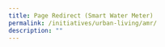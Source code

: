 ```yaml
---
title: Page Redirect (Smart Water Meter)
permalink: /initiatives/urban-living/amr/
description: ""
---
```



